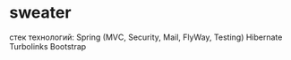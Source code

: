 # sweater
стек технологий: 
Spring (MVС, Security, Mail,  FlyWay, Testing)
Hibernate 
Turbolinks 
Bootstrap

